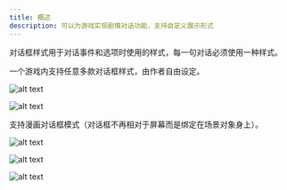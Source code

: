 ```yaml
---
title: 概述
description: 可以为游戏实现剧情对话功能，支持自定义展示形式
---
```


对话框样式用于对话事件和选项时使用的样式，每一句对话必须使用一种样式。

一个游戏内支持任意多款对话框样式，由作者自由设定。

![alt text](https://cdn.gcw.wiki.wiki/gcw/image/zh_hans/getting-started/12.dialog/1.index/image.png)

![alt text](https://cdn.gcw.wiki.wiki/gcw/image/zh_hans/getting-started/12.dialog/1.index/image-1.png)

支持漫画对话框模式（对话框不再相对于屏幕而是绑定在场景对象身上）。

![alt text](https://cdn.gcw.wiki.wiki/gcw/image/zh_hans/getting-started/12.dialog/1.index/image-3.png)

![alt text](https://cdn.gcw.wiki.wiki/gcw/image/zh_hans/getting-started/12.dialog/1.index/image-2.png)

![alt text](https://cdn.gcw.wiki.wiki/gcw/image/zh_hans/getting-started/12.dialog/1.index/image-4.png)

<!-- ## 参考资料

- API-单机版-游戏对话框:GameDialog
- API-网络版-游戏对话框:GameDialog -->
